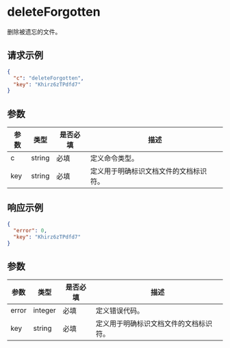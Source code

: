 ﻿# deleteForgotten

删除被遗忘的文件。

## 请求示例

``` json
{
  "c": "deleteForgotten",
  "key": "Khirz6zTPdfd7"
}
```

## 参数

| 参数 | 类型   | 是否必填 | 描述                                                                       |
| --------- | ------ | -------- | --------------------------------------------------------------------------------- |
| c         | string | 必填 | 定义命令类型。                                                         |
| key       | string | 必填 | 定义用于明确标识文档文件的文档标识符。 |

## 响应示例

``` json
{
  "error": 0,
  "key": "Khirz6zTPdfd7"
}
```

## 参数

| 参数 | 类型    | 是否必填 | 描述                                                                       |
| --------- | ------- | -------- | --------------------------------------------------------------------------------- |
| error     | integer | 必填 | 定义错误代码。                                                            |
| key       | string  | 必填 | 定义用于明确标识文档文件的文档标识符。 |
